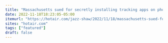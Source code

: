 ```yaml
---
title: "Massachusetts sued for secretly installing tracking apps on phones"
date: 2022-11-18T18:23:05-05:00
itemurl: "https://hotair.com/jazz-shaw/2022/11/18/massachusetts-sued-for-secretly-installing-tracking-apps-on-phones-n511965"
sites: "hotair.com"
tags: ["featured"]
draft: false
---
```


